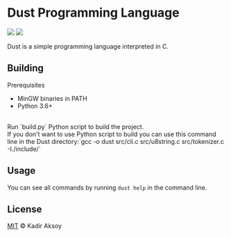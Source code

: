 # Dust Programming Language
<p>
  <img src="https://img.shields.io/badge/license-MIT-blue.svg">
  <img src="https://img.shields.io/badge/version-0.0.1-yellow">
</p>
Dust is a simple programming language interpreted in C.

## Building
Prerequisites
- MinGW binaries in PATH
- Python 3.6+
<br>
Run `build.py` Python script to build the project.
<br>
If you don't want to use Python script to build you can use this command line in the Dust directory:`gcc -o dust src/cli.c src/u8string.c src/tokenizer.c -I./include/`

## Usage
You can see all commands by running `dust help` in the command line.

## License
[MIT](LICENSE) © Kadir Aksoy
